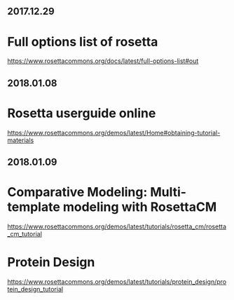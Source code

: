 ## 2017.12.29 ##
# Full options list of rosetta
https://www.rosettacommons.org/docs/latest/full-options-list#out
## 2018.01.08 ##
# Rosetta userguide online
https://www.rosettacommons.org/demos/latest/Home#obtaining-tutorial-materials
## 2018.01.09 ##
# Comparative Modeling: Multi-template modeling with RosettaCM
https://www.rosettacommons.org/demos/latest/tutorials/rosetta_cm/rosetta_cm_tutorial
# Protein Design
https://www.rosettacommons.org/demos/latest/tutorials/protein_design/protein_design_tutorial
